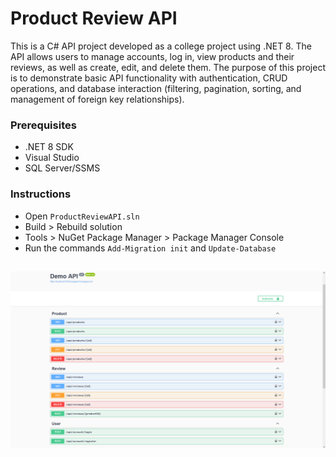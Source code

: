 # Product Review API

This is a C# API project developed as a college project using .NET 8. The API allows users to manage accounts, log in, view products and their reviews, as well as create, edit, and delete them. The purpose of this project is to demonstrate basic API functionality with authentication, CRUD operations, and database interaction (filtering, pagination, sorting, and management of foreign key relationships).

### Prerequisites

- .NET 8 SDK
- Visual Studio
- SQL Server/SSMS

### Instructions

- Open ```ProductReviewAPI.sln```
- Build > Rebuild solution
- Tools > NuGet Package Manager > Package Manager Console
- Run the commands ```Add-Migration init``` and ```Update-Database```

##
![API example in Swagger](swagger.png)